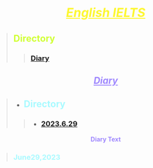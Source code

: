 # <font color="#fdf730"><center><ins>*****English IELTS*****<ins></center></font>
> ## <font color="#d0ff34">Directory<font>
>>### <font color="#0996ff">[Diary](#Diary)<font>
<font color="#9f88fe"><center><ins>***Diary***<ins></center><font>
---
<font color="#a9faff"><font>
> * ## <font color="#a9faff">Directory<font>
>>* ### <font color="#a9faff">[2023.6.29](#June29,2023)<font>
<font color="#9f88fe"><center>**Diary Text**</center><font>
> <h3 id="June29,2023"><font color="#a9faff">June29,2023<font></h3>
